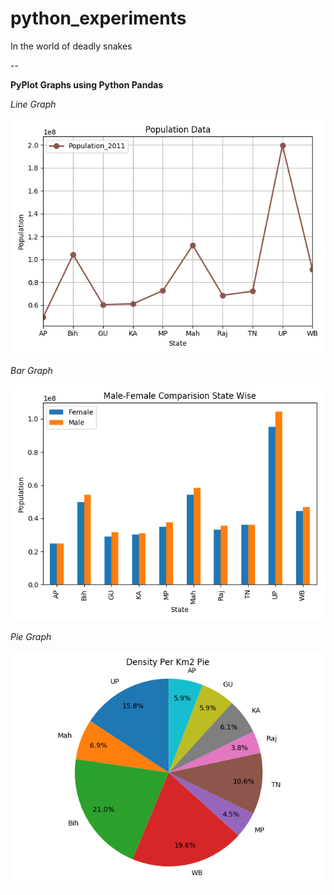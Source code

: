 # python_experiments
In the world of deadly snakes

--

**PyPlot Graphs using Python Pandas**

*Line Graph*

![Line Graph](https://github.com/yogeeshr/python_experiments/blob/master/state_population.png)

*Bar Graph*

![Bar Graph](https://github.com/yogeeshr/python_experiments/blob/master/geneder_population_compare.png)

*Pie Graph*

![Pie Graph](https://github.com/yogeeshr/python_experiments/blob/master/Density_KM2.png)
